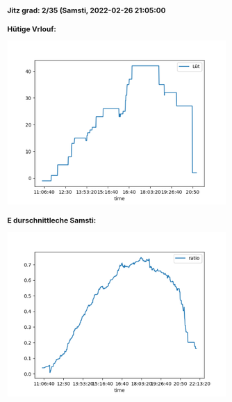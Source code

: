 ### Jitz grad: 2/35 (Samsti, 2022-02-26 21:05:00

### Hütige Vrlouf:
![Graph](Today.png)

### E durschnittleche Samsti:
![Graph](Samsti.png)